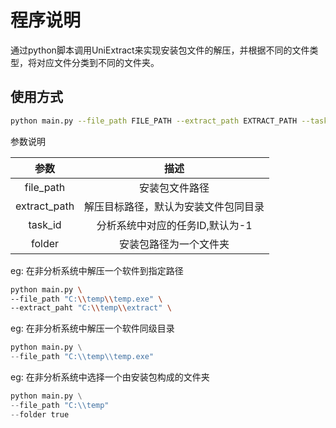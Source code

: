 # 程序说明

通过python脚本调用UniExtract来实现安装包文件的解压，并根据不同的文件类型，将对应文件分类到不同的文件夹。

## 使用方式

```bash
python main.py --file_path FILE_PATH --extract_path EXTRACT_PATH --task_id TASK_ID --folder TRUE/FALSE
```

参数说明

|参数|描述|
|:---:|:---:|
|file_path|安装包文件路径|
|extract_path|解压目标路径，默认为安装文件包同目录|
|task_id|分析系统中对应的任务ID,默认为-1|
|folder|安装包路径为一个文件夹|


eg:
在非分析系统中解压一个软件到指定路径
```bash
python main.py \
--file_path "C:\\temp\\temp.exe" \
--extract_paht "C:\\temp\\extract" \
```

eg:
在非分析系统中解压一个软件同级目录
```python
python main.py \
--file_path "C:\\temp\\temp.exe"
```

eg:
在非分析系统中选择一个由安装包构成的文件夹
```python
python main.py \
--file_path "C:\\temp"
--folder true 
```
